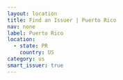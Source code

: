 ```yaml
---
layout: location
title: Find an Issuer | Puerto Rico
nav: none
label: Puerto Rico
location:
  - state: PR
    country: US
category: us
smart_issuer: true
---
```

